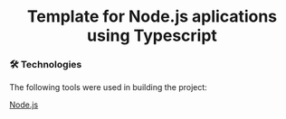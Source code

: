 <div align="center">
 <h1>Template for Node.js aplications using Typescript</h1> 
</div>

### 🛠 Technologies

The following tools were used in building the project:

[Node.js](https://nodejs.org/en/)
